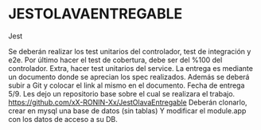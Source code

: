 ﻿# JESTOLAVAENTREGABLE
Jest

 Se deberán realizar los test unitarios del controlador, test de integración y e2e. Por último hacer el test de cobertura, debe ser del %100 del controlador. Extra, hacer test unitarios     del service.
 La entrega es mediante un documento donde se aprecian los spec realizados. Además se deberá subir a Git y colocar el link al mismo en el documento.
 Fecha de entrega 5/9.
 Les dejo un repositorio base sobre el cual se realizara el trabajo.
 https://github.com/xX-RONIN-Xx/JestOlavaEntregable
 Deberán clonarlo, crear en mysql una base de datos (sin tablas)
 Y modificar el module.app con los datos de acceso a su DB.     

